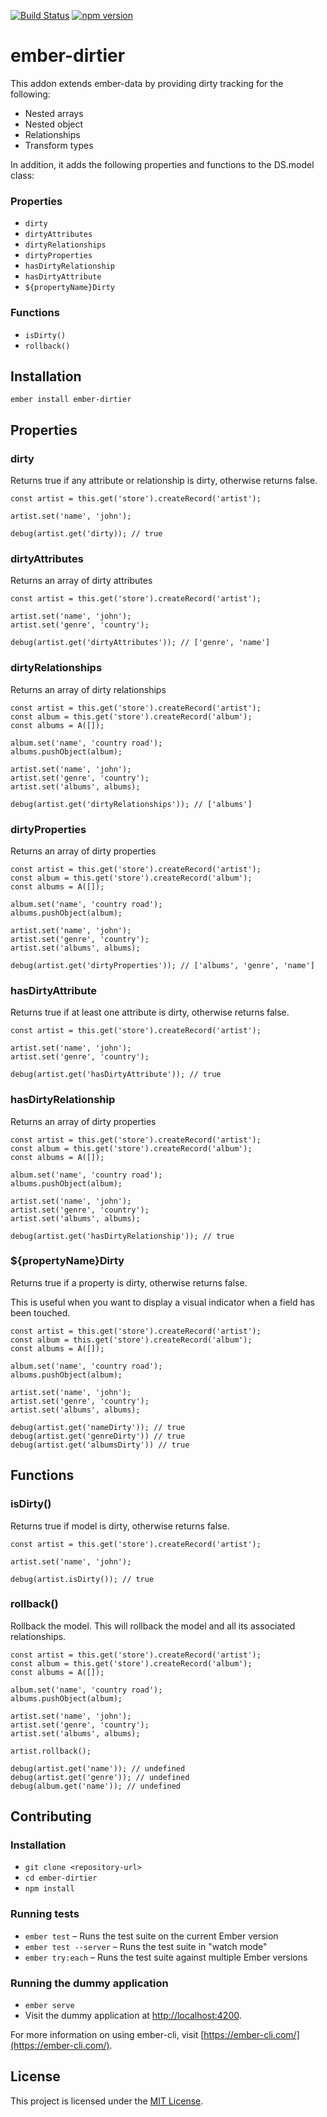 [![Build Status](https://travis-ci.org/jpoiri/ember-dirtier.svg?branch=master)](https://travis-ci.org/jpoiri/ember-dirtier)
[![npm version](https://badge.fury.io/js/ember-dirtier.svg)](https://badge.fury.io/js/ember-dirtier)

ember-dirtier
==============================================================================

This addon extends ember-data by providing dirty tracking for the following:

* Nested arrays
* Nested object
* Relationships
* Transform types

In addition, it adds the following properties and functions to the DS.model class:

### Properties

* `dirty`
* `dirtyAttributes`
* `dirtyRelationships`
* `dirtyProperties`
* `hasDirtyRelationship`
* `hasDirtyAttribute`
* `${propertyName}Dirty`

### Functions

* `isDirty()`
* `rollback()`

Installation
------------------------------------------------------------------------------

```
ember install ember-dirtier
```


Properties
------------------------------------------------------------------------------

### dirty

Returns true if any attribute or relationship is dirty, otherwise returns false.

```
const artist = this.get('store').createRecord('artist');

artist.set('name', 'john');

debug(artist.get('dirty)); // true
```
### dirtyAttributes

Returns an array of dirty attributes

```
const artist = this.get('store').createRecord('artist');

artist.set('name', 'john');
artist.set('genre', 'country');

debug(artist.get('dirtyAttributes')); // ['genre', 'name']
```

### dirtyRelationships

Returns an array of dirty relationships

```
const artist = this.get('store').createRecord('artist');
const album = this.get('store').createRecord('album');
const albums = A([]);

album.set('name', 'country road');
albums.pushObject(album);

artist.set('name', 'john');
artist.set('genre', 'country');
artist.set('albums', albums);

debug(artist.get('dirtyRelationships')); // ['albums']
```

### dirtyProperties

Returns an array of dirty properties

```
const artist = this.get('store').createRecord('artist');
const album = this.get('store').createRecord('album');
const albums = A([]);

album.set('name', 'country road');
albums.pushObject(album);

artist.set('name', 'john');
artist.set('genre', 'country');
artist.set('albums', albums);

debug(artist.get('dirtyProperties')); // ['albums', 'genre', 'name']
```

### hasDirtyAttribute

Returns true if at least one attribute is dirty, otherwise returns false.

```
const artist = this.get('store').createRecord('artist');

artist.set('name', 'john');
artist.set('genre', 'country');

debug(artist.get('hasDirtyAttribute')); // true
```

### hasDirtyRelationship

Returns an array of dirty properties

```
const artist = this.get('store').createRecord('artist');
const album = this.get('store').createRecord('album');
const albums = A([]);

album.set('name', 'country road');
albums.pushObject(album);

artist.set('name', 'john');
artist.set('genre', 'country');
artist.set('albums', albums);

debug(artist.get('hasDirtyRelationship')); // true
```

### ${propertyName}Dirty

Returns true if a property is dirty, otherwise returns false. 

This is useful when you want to display a visual indicator when a field has been touched.

```
const artist = this.get('store').createRecord('artist');
const album = this.get('store').createRecord('album');
const albums = A([]);

album.set('name', 'country road');
albums.pushObject(album);

artist.set('name', 'john');
artist.set('genre', 'country');
artist.set('albums', albums);

debug(artist.get('nameDirty')); // true
debug(artist.get('genreDirty')) // true
debug(artist.get('albumsDirty')) // true
```
## Functions

### isDirty()

Returns true if model is dirty, otherwise returns false.

```
const artist = this.get('store').createRecord('artist');

artist.set('name', 'john');

debug(artist.isDirty()); // true
```
### rollback()

Rollback the model. This will rollback the model and all its associated relationships.

```
const artist = this.get('store').createRecord('artist');
const album = this.get('store').createRecord('album');
const albums = A([]);

album.set('name', 'country road');
albums.pushObject(album);

artist.set('name', 'john');
artist.set('genre', 'country');
artist.set('albums', albums);

artist.rollback();

debug(artist.get('name')); // undefined
debug(artist.get('genre')); // undefined
debug(album.get('name')); // undefined
```

Contributing
------------------------------------------------------------------------------

### Installation

* `git clone <repository-url>`
* `cd ember-dirtier`
* `npm install`

### Running tests

* `ember test` – Runs the test suite on the current Ember version
* `ember test --server` – Runs the test suite in "watch mode"
* `ember try:each` – Runs the test suite against multiple Ember versions

### Running the dummy application

* `ember serve`
* Visit the dummy application at [http://localhost:4200](http://localhost:4200).

For more information on using ember-cli, visit [https://ember-cli.com/](https://ember-cli.com/).

License
------------------------------------------------------------------------------

This project is licensed under the [MIT License](LICENSE.md).
